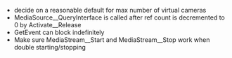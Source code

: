 - decide on a reasonable default for max number of virtual cameras
- MediaSource__QueryInterface is called after ref count is decremented to 0 by Activate__Release
- GetEvent can block indefinitely
- Make sure MediaStream__Start and MediaStream__Stop work when double starting/stopping
